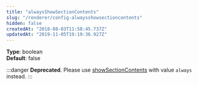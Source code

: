 ```yaml
---
title: "alwaysShowSectionContents"
slug: "/renderer/config-alwaysshowsectioncontents"
hidden: false
createdAt: "2018-08-03T11:58:45.737Z"
updatedAt: "2019-11-05T19:19:36.927Z"
---
```


**Type**: boolean  
**Default**: false  


:::danger
**Deprecated**. Please use [showSectionContents](/docs/renderer/config-showSectionContents) with value `always` instead.
:::

